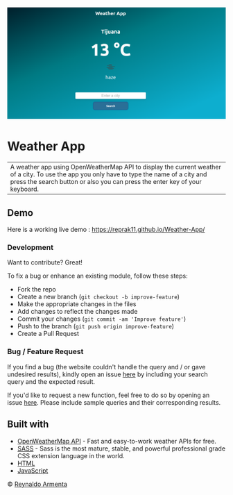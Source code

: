 # ![Weather App](https://github.com/Reprak11/Weather-App/blob/main/assets/weather-app.PNG)
# Weather App
<table>
<tr>
<td>
  A weather app using OpenWeatherMap API to display the current weather of a city. To use the app you only have to type the name of a city and press the search button or also you can press the enter key of your keyboard.
</td>
</tr>
</table>


## Demo
Here is a working live demo :  https://reprak11.github.io/Weather-App/

### Development
Want to contribute? Great!

To fix a bug or enhance an existing module, follow these steps:

- Fork the repo
- Create a new branch (`git checkout -b improve-feature`)
- Make the appropriate changes in the files
- Add changes to reflect the changes made
- Commit your changes (`git commit -am 'Improve feature'`)
- Push to the branch (`git push origin improve-feature`)
- Create a Pull Request 

### Bug / Feature Request

If you find a bug (the website couldn't handle the query and / or gave undesired results), kindly open an issue [here](https://github.com/Reprak11/Weather-App/issues/new) by including your search query and the expected result.

If you'd like to request a new function, feel free to do so by opening an issue [here](https://github.com/Reprak11/Weather-App/issues/new). Please include sample queries and their corresponding results.


## Built with 

- [OpenWeatherMap API](https://openweathermap.org/api) - Fast and easy-to-work weather APIs for free.
- [SASS](http://getbootstrap.com/) - Sass is the most mature, stable, and powerful professional grade CSS extension language in the world.
- [HTML](https://www.w3schools.com/html/)
- [JavaScript](https://developer.mozilla.org/es/docs/Web/JavaScript)


© [Reynaldo Armenta ](https://github.com/Reprak11)

